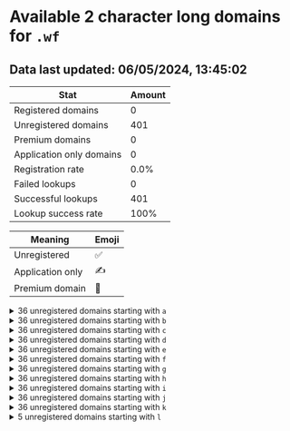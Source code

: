 # Available 2 character long domains for `.wf`

## Data last updated: 06/05/2024, 13:45:02

|Stat|Amount|
|--|--|
|Registered domains|0|
|Unregistered domains|401|
|Premium domains|0|
|Application only domains|0|
|Registration rate|0.0%|
|Failed lookups|0|
|Successful lookups|401|
|Lookup success rate|100%|


|Meaning|Emoji|
|--|--|
|Unregistered|:white_check_mark:|
|Application only|:writing_hand:|
|Premium domain|:gem:|

<details>
<summary>36 unregistered domains starting with <bold><code>a</code></bold></summary>

|Type|Domain|
|--|--|
|:white_check_mark:|`a0.wf`|
|:white_check_mark:|`a1.wf`|
|:white_check_mark:|`a2.wf`|
|:white_check_mark:|`a3.wf`|
|:white_check_mark:|`a4.wf`|
|:white_check_mark:|`a5.wf`|
|:white_check_mark:|`a6.wf`|
|:white_check_mark:|`a7.wf`|
|:white_check_mark:|`a8.wf`|
|:white_check_mark:|`a9.wf`|
|:white_check_mark:|`aa.wf`|
|:white_check_mark:|`ab.wf`|
|:white_check_mark:|`ac.wf`|
|:white_check_mark:|`ad.wf`|
|:white_check_mark:|`ae.wf`|
|:white_check_mark:|`af.wf`|
|:white_check_mark:|`ag.wf`|
|:white_check_mark:|`ah.wf`|
|:white_check_mark:|`ai.wf`|
|:white_check_mark:|`aj.wf`|
|:white_check_mark:|`ak.wf`|
|:white_check_mark:|`al.wf`|
|:white_check_mark:|`am.wf`|
|:white_check_mark:|`an.wf`|
|:white_check_mark:|`ao.wf`|
|:white_check_mark:|`ap.wf`|
|:white_check_mark:|`aq.wf`|
|:white_check_mark:|`ar.wf`|
|:white_check_mark:|`as.wf`|
|:white_check_mark:|`at.wf`|
|:white_check_mark:|`au.wf`|
|:white_check_mark:|`av.wf`|
|:white_check_mark:|`aw.wf`|
|:white_check_mark:|`ax.wf`|
|:white_check_mark:|`ay.wf`|
|:white_check_mark:|`az.wf`|
</details>
<details>
<summary>36 unregistered domains starting with <bold><code>b</code></bold></summary>

|Type|Domain|
|--|--|
|:white_check_mark:|`b0.wf`|
|:white_check_mark:|`b1.wf`|
|:white_check_mark:|`b2.wf`|
|:white_check_mark:|`b3.wf`|
|:white_check_mark:|`b4.wf`|
|:white_check_mark:|`b5.wf`|
|:white_check_mark:|`b6.wf`|
|:white_check_mark:|`b7.wf`|
|:white_check_mark:|`b8.wf`|
|:white_check_mark:|`b9.wf`|
|:white_check_mark:|`ba.wf`|
|:white_check_mark:|`bb.wf`|
|:white_check_mark:|`bc.wf`|
|:white_check_mark:|`bd.wf`|
|:white_check_mark:|`be.wf`|
|:white_check_mark:|`bf.wf`|
|:white_check_mark:|`bg.wf`|
|:white_check_mark:|`bh.wf`|
|:white_check_mark:|`bi.wf`|
|:white_check_mark:|`bj.wf`|
|:white_check_mark:|`bk.wf`|
|:white_check_mark:|`bl.wf`|
|:white_check_mark:|`bm.wf`|
|:white_check_mark:|`bn.wf`|
|:white_check_mark:|`bo.wf`|
|:white_check_mark:|`bp.wf`|
|:white_check_mark:|`bq.wf`|
|:white_check_mark:|`br.wf`|
|:white_check_mark:|`bs.wf`|
|:white_check_mark:|`bt.wf`|
|:white_check_mark:|`bu.wf`|
|:white_check_mark:|`bv.wf`|
|:white_check_mark:|`bw.wf`|
|:white_check_mark:|`bx.wf`|
|:white_check_mark:|`by.wf`|
|:white_check_mark:|`bz.wf`|
</details>
<details>
<summary>36 unregistered domains starting with <bold><code>c</code></bold></summary>

|Type|Domain|
|--|--|
|:white_check_mark:|`c0.wf`|
|:white_check_mark:|`c1.wf`|
|:white_check_mark:|`c2.wf`|
|:white_check_mark:|`c3.wf`|
|:white_check_mark:|`c4.wf`|
|:white_check_mark:|`c5.wf`|
|:white_check_mark:|`c6.wf`|
|:white_check_mark:|`c7.wf`|
|:white_check_mark:|`c8.wf`|
|:white_check_mark:|`c9.wf`|
|:white_check_mark:|`ca.wf`|
|:white_check_mark:|`cb.wf`|
|:white_check_mark:|`cc.wf`|
|:white_check_mark:|`cd.wf`|
|:white_check_mark:|`ce.wf`|
|:white_check_mark:|`cf.wf`|
|:white_check_mark:|`cg.wf`|
|:white_check_mark:|`ch.wf`|
|:white_check_mark:|`ci.wf`|
|:white_check_mark:|`cj.wf`|
|:white_check_mark:|`ck.wf`|
|:white_check_mark:|`cl.wf`|
|:white_check_mark:|`cm.wf`|
|:white_check_mark:|`cn.wf`|
|:white_check_mark:|`co.wf`|
|:white_check_mark:|`cp.wf`|
|:white_check_mark:|`cq.wf`|
|:white_check_mark:|`cr.wf`|
|:white_check_mark:|`cs.wf`|
|:white_check_mark:|`ct.wf`|
|:white_check_mark:|`cu.wf`|
|:white_check_mark:|`cv.wf`|
|:white_check_mark:|`cw.wf`|
|:white_check_mark:|`cx.wf`|
|:white_check_mark:|`cy.wf`|
|:white_check_mark:|`cz.wf`|
</details>
<details>
<summary>36 unregistered domains starting with <bold><code>d</code></bold></summary>

|Type|Domain|
|--|--|
|:white_check_mark:|`d0.wf`|
|:white_check_mark:|`d1.wf`|
|:white_check_mark:|`d2.wf`|
|:white_check_mark:|`d3.wf`|
|:white_check_mark:|`d4.wf`|
|:white_check_mark:|`d5.wf`|
|:white_check_mark:|`d6.wf`|
|:white_check_mark:|`d7.wf`|
|:white_check_mark:|`d8.wf`|
|:white_check_mark:|`d9.wf`|
|:white_check_mark:|`da.wf`|
|:white_check_mark:|`db.wf`|
|:white_check_mark:|`dc.wf`|
|:white_check_mark:|`dd.wf`|
|:white_check_mark:|`de.wf`|
|:white_check_mark:|`df.wf`|
|:white_check_mark:|`dg.wf`|
|:white_check_mark:|`dh.wf`|
|:white_check_mark:|`di.wf`|
|:white_check_mark:|`dj.wf`|
|:white_check_mark:|`dk.wf`|
|:white_check_mark:|`dl.wf`|
|:white_check_mark:|`dm.wf`|
|:white_check_mark:|`dn.wf`|
|:white_check_mark:|`do.wf`|
|:white_check_mark:|`dp.wf`|
|:white_check_mark:|`dq.wf`|
|:white_check_mark:|`dr.wf`|
|:white_check_mark:|`ds.wf`|
|:white_check_mark:|`dt.wf`|
|:white_check_mark:|`du.wf`|
|:white_check_mark:|`dv.wf`|
|:white_check_mark:|`dw.wf`|
|:white_check_mark:|`dx.wf`|
|:white_check_mark:|`dy.wf`|
|:white_check_mark:|`dz.wf`|
</details>
<details>
<summary>36 unregistered domains starting with <bold><code>e</code></bold></summary>

|Type|Domain|
|--|--|
|:white_check_mark:|`e0.wf`|
|:white_check_mark:|`e1.wf`|
|:white_check_mark:|`e2.wf`|
|:white_check_mark:|`e3.wf`|
|:white_check_mark:|`e4.wf`|
|:white_check_mark:|`e5.wf`|
|:white_check_mark:|`e6.wf`|
|:white_check_mark:|`e7.wf`|
|:white_check_mark:|`e8.wf`|
|:white_check_mark:|`e9.wf`|
|:white_check_mark:|`ea.wf`|
|:white_check_mark:|`eb.wf`|
|:white_check_mark:|`ec.wf`|
|:white_check_mark:|`ed.wf`|
|:white_check_mark:|`ee.wf`|
|:white_check_mark:|`ef.wf`|
|:white_check_mark:|`eg.wf`|
|:white_check_mark:|`eh.wf`|
|:white_check_mark:|`ei.wf`|
|:white_check_mark:|`ej.wf`|
|:white_check_mark:|`ek.wf`|
|:white_check_mark:|`el.wf`|
|:white_check_mark:|`em.wf`|
|:white_check_mark:|`en.wf`|
|:white_check_mark:|`eo.wf`|
|:white_check_mark:|`ep.wf`|
|:white_check_mark:|`eq.wf`|
|:white_check_mark:|`er.wf`|
|:white_check_mark:|`es.wf`|
|:white_check_mark:|`et.wf`|
|:white_check_mark:|`eu.wf`|
|:white_check_mark:|`ev.wf`|
|:white_check_mark:|`ew.wf`|
|:white_check_mark:|`ex.wf`|
|:white_check_mark:|`ey.wf`|
|:white_check_mark:|`ez.wf`|
</details>
<details>
<summary>36 unregistered domains starting with <bold><code>f</code></bold></summary>

|Type|Domain|
|--|--|
|:white_check_mark:|`f0.wf`|
|:white_check_mark:|`f1.wf`|
|:white_check_mark:|`f2.wf`|
|:white_check_mark:|`f3.wf`|
|:white_check_mark:|`f4.wf`|
|:white_check_mark:|`f5.wf`|
|:white_check_mark:|`f6.wf`|
|:white_check_mark:|`f7.wf`|
|:white_check_mark:|`f8.wf`|
|:white_check_mark:|`f9.wf`|
|:white_check_mark:|`fa.wf`|
|:white_check_mark:|`fb.wf`|
|:white_check_mark:|`fc.wf`|
|:white_check_mark:|`fd.wf`|
|:white_check_mark:|`fe.wf`|
|:white_check_mark:|`ff.wf`|
|:white_check_mark:|`fg.wf`|
|:white_check_mark:|`fh.wf`|
|:white_check_mark:|`fi.wf`|
|:white_check_mark:|`fj.wf`|
|:white_check_mark:|`fk.wf`|
|:white_check_mark:|`fl.wf`|
|:white_check_mark:|`fm.wf`|
|:white_check_mark:|`fn.wf`|
|:white_check_mark:|`fo.wf`|
|:white_check_mark:|`fp.wf`|
|:white_check_mark:|`fq.wf`|
|:white_check_mark:|`fr.wf`|
|:white_check_mark:|`fs.wf`|
|:white_check_mark:|`ft.wf`|
|:white_check_mark:|`fu.wf`|
|:white_check_mark:|`fv.wf`|
|:white_check_mark:|`fw.wf`|
|:white_check_mark:|`fx.wf`|
|:white_check_mark:|`fy.wf`|
|:white_check_mark:|`fz.wf`|
</details>
<details>
<summary>36 unregistered domains starting with <bold><code>g</code></bold></summary>

|Type|Domain|
|--|--|
|:white_check_mark:|`g0.wf`|
|:white_check_mark:|`g1.wf`|
|:white_check_mark:|`g2.wf`|
|:white_check_mark:|`g3.wf`|
|:white_check_mark:|`g4.wf`|
|:white_check_mark:|`g5.wf`|
|:white_check_mark:|`g6.wf`|
|:white_check_mark:|`g7.wf`|
|:white_check_mark:|`g8.wf`|
|:white_check_mark:|`g9.wf`|
|:white_check_mark:|`ga.wf`|
|:white_check_mark:|`gb.wf`|
|:white_check_mark:|`gc.wf`|
|:white_check_mark:|`gd.wf`|
|:white_check_mark:|`ge.wf`|
|:white_check_mark:|`gf.wf`|
|:white_check_mark:|`gg.wf`|
|:white_check_mark:|`gh.wf`|
|:white_check_mark:|`gi.wf`|
|:white_check_mark:|`gj.wf`|
|:white_check_mark:|`gk.wf`|
|:white_check_mark:|`gl.wf`|
|:white_check_mark:|`gm.wf`|
|:white_check_mark:|`gn.wf`|
|:white_check_mark:|`go.wf`|
|:white_check_mark:|`gp.wf`|
|:white_check_mark:|`gq.wf`|
|:white_check_mark:|`gr.wf`|
|:white_check_mark:|`gs.wf`|
|:white_check_mark:|`gt.wf`|
|:white_check_mark:|`gu.wf`|
|:white_check_mark:|`gv.wf`|
|:white_check_mark:|`gw.wf`|
|:white_check_mark:|`gx.wf`|
|:white_check_mark:|`gy.wf`|
|:white_check_mark:|`gz.wf`|
</details>
<details>
<summary>36 unregistered domains starting with <bold><code>h</code></bold></summary>

|Type|Domain|
|--|--|
|:white_check_mark:|`h0.wf`|
|:white_check_mark:|`h1.wf`|
|:white_check_mark:|`h2.wf`|
|:white_check_mark:|`h3.wf`|
|:white_check_mark:|`h4.wf`|
|:white_check_mark:|`h5.wf`|
|:white_check_mark:|`h6.wf`|
|:white_check_mark:|`h7.wf`|
|:white_check_mark:|`h8.wf`|
|:white_check_mark:|`h9.wf`|
|:white_check_mark:|`ha.wf`|
|:white_check_mark:|`hb.wf`|
|:white_check_mark:|`hc.wf`|
|:white_check_mark:|`hd.wf`|
|:white_check_mark:|`he.wf`|
|:white_check_mark:|`hf.wf`|
|:white_check_mark:|`hg.wf`|
|:white_check_mark:|`hh.wf`|
|:white_check_mark:|`hi.wf`|
|:white_check_mark:|`hj.wf`|
|:white_check_mark:|`hk.wf`|
|:white_check_mark:|`hl.wf`|
|:white_check_mark:|`hm.wf`|
|:white_check_mark:|`hn.wf`|
|:white_check_mark:|`ho.wf`|
|:white_check_mark:|`hp.wf`|
|:white_check_mark:|`hq.wf`|
|:white_check_mark:|`hr.wf`|
|:white_check_mark:|`hs.wf`|
|:white_check_mark:|`ht.wf`|
|:white_check_mark:|`hu.wf`|
|:white_check_mark:|`hv.wf`|
|:white_check_mark:|`hw.wf`|
|:white_check_mark:|`hx.wf`|
|:white_check_mark:|`hy.wf`|
|:white_check_mark:|`hz.wf`|
</details>
<details>
<summary>36 unregistered domains starting with <bold><code>i</code></bold></summary>

|Type|Domain|
|--|--|
|:white_check_mark:|`i0.wf`|
|:white_check_mark:|`i1.wf`|
|:white_check_mark:|`i2.wf`|
|:white_check_mark:|`i3.wf`|
|:white_check_mark:|`i4.wf`|
|:white_check_mark:|`i5.wf`|
|:white_check_mark:|`i6.wf`|
|:white_check_mark:|`i7.wf`|
|:white_check_mark:|`i8.wf`|
|:white_check_mark:|`i9.wf`|
|:white_check_mark:|`ia.wf`|
|:white_check_mark:|`ib.wf`|
|:white_check_mark:|`ic.wf`|
|:white_check_mark:|`id.wf`|
|:white_check_mark:|`ie.wf`|
|:white_check_mark:|`if.wf`|
|:white_check_mark:|`ig.wf`|
|:white_check_mark:|`ih.wf`|
|:white_check_mark:|`ii.wf`|
|:white_check_mark:|`ij.wf`|
|:white_check_mark:|`ik.wf`|
|:white_check_mark:|`il.wf`|
|:white_check_mark:|`im.wf`|
|:white_check_mark:|`in.wf`|
|:white_check_mark:|`io.wf`|
|:white_check_mark:|`ip.wf`|
|:white_check_mark:|`iq.wf`|
|:white_check_mark:|`ir.wf`|
|:white_check_mark:|`is.wf`|
|:white_check_mark:|`it.wf`|
|:white_check_mark:|`iu.wf`|
|:white_check_mark:|`iv.wf`|
|:white_check_mark:|`iw.wf`|
|:white_check_mark:|`ix.wf`|
|:white_check_mark:|`iy.wf`|
|:white_check_mark:|`iz.wf`|
</details>
<details>
<summary>36 unregistered domains starting with <bold><code>j</code></bold></summary>

|Type|Domain|
|--|--|
|:white_check_mark:|`j0.wf`|
|:white_check_mark:|`j1.wf`|
|:white_check_mark:|`j2.wf`|
|:white_check_mark:|`j3.wf`|
|:white_check_mark:|`j4.wf`|
|:white_check_mark:|`j5.wf`|
|:white_check_mark:|`j6.wf`|
|:white_check_mark:|`j7.wf`|
|:white_check_mark:|`j8.wf`|
|:white_check_mark:|`j9.wf`|
|:white_check_mark:|`ja.wf`|
|:white_check_mark:|`jb.wf`|
|:white_check_mark:|`jc.wf`|
|:white_check_mark:|`jd.wf`|
|:white_check_mark:|`je.wf`|
|:white_check_mark:|`jf.wf`|
|:white_check_mark:|`jg.wf`|
|:white_check_mark:|`jh.wf`|
|:white_check_mark:|`ji.wf`|
|:white_check_mark:|`jj.wf`|
|:white_check_mark:|`jk.wf`|
|:white_check_mark:|`jl.wf`|
|:white_check_mark:|`jm.wf`|
|:white_check_mark:|`jn.wf`|
|:white_check_mark:|`jo.wf`|
|:white_check_mark:|`jp.wf`|
|:white_check_mark:|`jq.wf`|
|:white_check_mark:|`jr.wf`|
|:white_check_mark:|`js.wf`|
|:white_check_mark:|`jt.wf`|
|:white_check_mark:|`ju.wf`|
|:white_check_mark:|`jv.wf`|
|:white_check_mark:|`jw.wf`|
|:white_check_mark:|`jx.wf`|
|:white_check_mark:|`jy.wf`|
|:white_check_mark:|`jz.wf`|
</details>
<details>
<summary>36 unregistered domains starting with <bold><code>k</code></bold></summary>

|Type|Domain|
|--|--|
|:white_check_mark:|`k0.wf`|
|:white_check_mark:|`k1.wf`|
|:white_check_mark:|`k2.wf`|
|:white_check_mark:|`k3.wf`|
|:white_check_mark:|`k4.wf`|
|:white_check_mark:|`k5.wf`|
|:white_check_mark:|`k6.wf`|
|:white_check_mark:|`k7.wf`|
|:white_check_mark:|`k8.wf`|
|:white_check_mark:|`k9.wf`|
|:white_check_mark:|`ka.wf`|
|:white_check_mark:|`kb.wf`|
|:white_check_mark:|`kc.wf`|
|:white_check_mark:|`kd.wf`|
|:white_check_mark:|`ke.wf`|
|:white_check_mark:|`kf.wf`|
|:white_check_mark:|`kg.wf`|
|:white_check_mark:|`kh.wf`|
|:white_check_mark:|`ki.wf`|
|:white_check_mark:|`kj.wf`|
|:white_check_mark:|`kk.wf`|
|:white_check_mark:|`kl.wf`|
|:white_check_mark:|`km.wf`|
|:white_check_mark:|`kn.wf`|
|:white_check_mark:|`ko.wf`|
|:white_check_mark:|`kp.wf`|
|:white_check_mark:|`kq.wf`|
|:white_check_mark:|`kr.wf`|
|:white_check_mark:|`ks.wf`|
|:white_check_mark:|`kt.wf`|
|:white_check_mark:|`ku.wf`|
|:white_check_mark:|`kv.wf`|
|:white_check_mark:|`kw.wf`|
|:white_check_mark:|`kx.wf`|
|:white_check_mark:|`ky.wf`|
|:white_check_mark:|`kz.wf`|
</details>
<details>
<summary>5 unregistered domains starting with <bold><code>l</code></bold></summary>

|Type|Domain|
|--|--|
|:white_check_mark:|`la.wf`|
|:white_check_mark:|`lb.wf`|
|:white_check_mark:|`lc.wf`|
|:white_check_mark:|`ld.wf`|
|:white_check_mark:|`le.wf`|
</details>